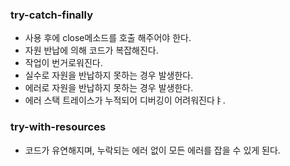 

### try-catch-finally  
- 사용 후에 close메소드를 호출 해주어야 한다.
- 자원 반납에 의해 코드가 복잡해진다.
- 작업이 번거로워진다.
- 실수로 자원을 반납하지 못하는 경우 발생한다.
- 에러로 자원을 반납하지 못하는 경우 발생한다.
- 에러 스택 트레이스가 누적되어 디버깅이 어려워진다ㅑ.

### try-with-resources

- 코드가 유연해지며, 누락되는 에러 없이 모든 에러를 잡을 수 있게 된다.




